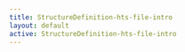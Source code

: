 ```yaml
---
title: StructureDefinition-hts-file-intro
layout: default
active: StructureDefinition-hts-file-intro
---
```


